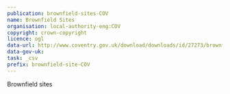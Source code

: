 ```yaml
---
publication: brownfield-sites-COV
name: Brownfield Sites
organisation: local-authority-eng:COV
copyright: crown-copyright
licence: ogl
data-url: http://www.coventry.gov.uk/download/downloads/id/27273/brownfield_land_register.xlsm
data-gov-uk: 
task: _csv
prefix: brownfield-site-COV
---
```


Brownfield sites

